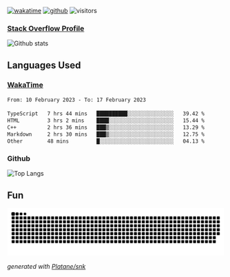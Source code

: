 [![wakatime](https://wakatime.com/badge/user/82c377cd-a54c-404c-b7df-177b313ca539.svg)](https://wakatime.com/@82c377cd-a54c-404c-b7df-177b313ca539)
[![github](https://img.shields.io/github/followers/xinthose?logo=github&style=plastic)](https://github.com/alanhamlett?tab=followers)
![visitors](https://visitor-badge.glitch.me/badge?page_id=xinthose&left_color=green&right_color=red)
### [Stack Overflow Profile](https://stackoverflow.com/users/4056146/xinthose)

![Github stats](https://github-readme-stats.vercel.app/api?username=xinthose&show_icons=true&theme=radical&count_private=true)

## Languages Used

### [WakaTime](https://wakatime.com/)
<!--START_SECTION:waka-->

```text
From: 10 February 2023 - To: 17 February 2023

TypeScript   7 hrs 44 mins   ██████████░░░░░░░░░░░░░░░   39.42 %
HTML         3 hrs 2 mins    ████░░░░░░░░░░░░░░░░░░░░░   15.44 %
C++          2 hrs 36 mins   ███▒░░░░░░░░░░░░░░░░░░░░░   13.29 %
Markdown     2 hrs 30 mins   ███▒░░░░░░░░░░░░░░░░░░░░░   12.75 %
Other        48 mins         █░░░░░░░░░░░░░░░░░░░░░░░░   04.13 %
```

<!--END_SECTION:waka-->

### Github

![Top Langs](https://github-readme-stats.vercel.app/api/top-langs/?username=xinthose)

## Fun
![github contribution grid snake animation](https://raw.githubusercontent.com/xinthose/xinthose/output/github-contribution-grid-snake.svg)

_generated with [Platane/snk](https://github.com/Platane/snk)_
